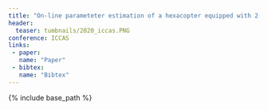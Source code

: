 ```yaml
---
title: "On-line parameteter estimation of a hexacopter equipped with 2-DOF robotic arm against disturbance "
header:
  teaser: tumbnails/2020_iccas.PNG
conference: ICCAS
links: 
 - paper: 
   name: "Paper"
 - bibtex: 
   name: "Bibtex"
---
```





{% include base_path %}




